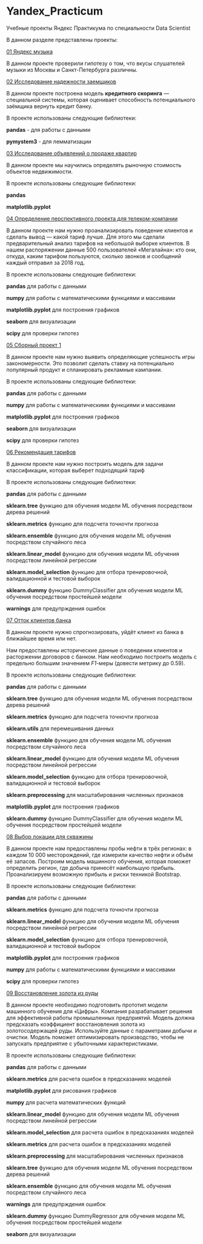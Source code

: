 # Yandex_Practicum

Учебные проекты Яндекс Практикума по специальности Data Scientist

В данном разделе представлены проекты:

[01 Яндекс музыка](https://github.com/DEDMOPO3PEAHIMATOP/Yandex_Practicum/blob/main/01_%D0%AF%D0%BD%D0%B4%D0%B5%D0%BA%D1%81_%D0%9C%D1%83%D0%B7%D1%8B%D0%BA%D0%B0.ipynb)

В данном проекте проверили гипотезу о том, что вкусы слушателей музыки из Москвы и Санкт-Петербурга различны.

[02 Исследование надежности заемщиков](https://github.com/DEDMOPO3PEAHIMATOP/Yandex_Practicum/blob/main/02_%D0%98%D1%81%D1%81%D0%BB%D0%B5%D0%B4%D0%BE%D0%B2%D0%B0%D0%BD%D0%B8%D0%B5_%D0%BD%D0%B0%D0%B4%D1%91%D0%B6%D0%BD%D0%BE%D1%81%D1%82%D0%B8_%D0%B7%D0%B0%D1%91%D0%BC%D1%89%D0%B8%D0%BA%D0%BE%D0%B2.ipynb)

В данном проекте построена модель **кредитного скоринга** — специальной системы, которая оценивает способность потенциального заёмщика вернуть кредит банку.

В проекте использованы следующие библиотеки:

<b>pandas</b> - для работы с данными

<b>pymystem3</b> - для лемматизации

[03 Исследование объявлений о продаже квартир](https://github.com/DEDMOPO3PEAHIMATOP/Yandex_Practicum/blob/main/03_%D0%98%D1%81%D1%81%D0%BB%D0%B5%D0%B4%D0%BE%D0%B2%D0%B0%D0%BD%D0%B8%D0%B5_%D0%BE%D0%B1%D1%8A%D1%8F%D0%B2%D0%BB%D0%B5%D0%BD%D0%B8%D0%B9_%D0%BE_%D0%BF%D1%80%D0%BE%D0%B4%D0%B0%D0%B6%D0%B5_%D0%BA%D0%B2%D0%B0%D1%80%D1%82%D0%B8%D1%80.ipynb)

В данном проекте мы научились определять рыночную стоимость объектов недвижимости.

В проекте использованы следующие библиотеки:

<b>pandas</b>

<b>matplotlib.pyplot</b>

[04 Определение перспективного проекта для телеком-компании](https://github.com/DEDMOPO3PEAHIMATOP/Yandex_Practicum/blob/main/04_%D0%9E%D0%BF%D1%80%D0%B5%D0%B4%D0%B5%D0%BB%D0%B5%D0%BD%D0%B8%D0%B5_%D0%BF%D0%B5%D1%80%D1%81%D0%BF%D0%B5%D0%BA%D1%82%D0%B8%D0%B2%D0%BD%D0%BE%D0%B3%D0%BE_%D0%BF%D1%80%D0%BE%D0%B5%D0%BA%D1%82%D0%B0_%D0%B4%D0%BB%D1%8F_%D1%82%D0%B5%D0%BB%D0%B5%D0%BA%D0%BE%D0%BC-%D0%BA%D0%BE%D0%BC%D0%BF%D0%B0%D0%BD%D0%B8%D0%B8.ipynb)

В данном проекте нам нужно проанализировать поведение клиентов и сделать вывод — какой тариф лучше. Для этого мы сделали предварительный анализ тарифов на небольшой выборке клиентов. В нашем распоряжении данные 500 пользователей «Мегалайна»: кто они, откуда, каким тарифом пользуются, сколько звонков и сообщений каждый отправил за 2018 год.

В проекте использованы следующие библиотеки:

<b>pandas</b> для работы с данными

<b>numpy</b> для работы с математическими функциями и массивами

<b>matplotlib.pyplot</b> для построения графиков

<b>seaborn</b> для визуализации

<b>scipy</b> для проверки гипотез

[05 Сборный проект 1](https://github.com/DEDMOPO3PEAHIMATOP/Yandex_Practicum/blob/main/05_%D0%A1%D0%B1%D0%BE%D1%80%D0%BD%D1%8B%D0%B9_%D0%BF%D1%80%D0%BE%D0%B5%D0%BA%D1%82_1.ipynb)

В данном проекте нам нужно выявить определяющие успешность игры закономерности. Это позволит сделать ставку на потенциально популярный продукт и спланировать рекламные кампании.

В проекте использованы следующие библиотеки:

<b>pandas</b> для работы с данными

<b>numpy</b> для работы с математическими функциями и массивами

<b>matplotlib.pyplot</b> для построения графиков

<b>seaborn</b> для визуализации

<b>scipy</b> для проверки гипотез

[06 Рекомендация тарифов](https://github.com/DEDMOPO3PEAHIMATOP/Yandex_Practicum/blob/main/06_%D0%A0%D0%B5%D0%BA%D0%BE%D0%BC%D0%B5%D0%BD%D0%B4%D0%B0%D1%86%D0%B8%D1%8F_%D1%82%D0%B0%D1%80%D0%B8%D1%84%D0%BE%D0%B2.ipynb)

В данном проекте нам нужно построить модель для задачи классификации, которая выберет подходящий тариф

В проекте использованы следующие библиотеки:

<b>pandas</b> для работы с данными

<b>sklearn.tree</b> функцию для обучения модели ML обучения посредством дерева решений

<b>sklearn.metrics</b> функцию для подсчета точночти прогноза

<b>sklearn.ensemble</b> функцию для обучения модели ML обучения посредством случайного леса

<b>sklearn.linear_model</b> функцию для обучения модели ML обучения посредством линейной регрессии

<b>sklearn.model_selection</b> функцию для отбора тренировочной, валидационной и тестовой выборок

<b>sklearn.dummy</b> функцию DummyClassifier для обучения модели ML обучения посредством проcтейшей модели

<b>warnings</b> для предупрждения ошибок

[07 Отток клиентов банка](https://github.com/DEDMOPO3PEAHIMATOP/Yandex_Practicum/blob/main/07_%D0%9E%D1%82%D1%82%D0%BE%D0%BA_%D0%BA%D0%BB%D0%B8%D0%B5%D0%BD%D1%82%D0%BE%D0%B2_%D0%B1%D0%B0%D0%BD%D0%BA%D0%B0.ipynb)

В данном проекте нужно спрогнозировать, уйдёт клиент из банка в ближайшее время или нет.

Нам предоставлены исторические данные о поведении клиентов и расторжении договоров с банком. Нам необходимо построить модель с предельно большим значением *F1*-меры (довести метрику до 0.59).

В проекте использованы следующие библиотеки:

<b>pandas</b> для работы с данными

<b>sklearn.tree</b> функцию для обучения модели ML обучения посредством дерева решений

<b>sklearn.metrics</b> функцию для подсчета точночти прогноза

<b>sklearn.utils</b> для перемешивания данных

<b>sklearn.ensemble</b> функцию для обучения модели ML обучения посредством случайного леса

<b>sklearn.linear_model</b> функцию для обучения модели ML обучения посредством линейной регрессии

<b>sklearn.model_selection</b> функцию для отбора тренировочной, валидационной и тестовой выборок

<b>sklearn.preprocessing</b> для масштабирования численных признаков

<b>matplotlib.pyplot</b> для построения графиков

<b>sklearn.dummy</b> функцию DummyClassifier для обучения модели ML обучения посредством проcтейшей модели

[08 Выбор локации для скважины](https://github.com/DEDMOPO3PEAHIMATOP/Yandex_Practicum/blob/main/08_%D0%92%D1%8B%D0%B1%D0%BE%D1%80_%D0%BB%D0%BE%D0%BA%D0%B0%D1%86%D0%B8%D0%B8_%D0%B4%D0%BB%D1%8F_%D1%81%D0%BA%D0%B2%D0%B0%D0%B6%D0%B8%D0%BD%D1%8B.ipynb)

В данном проекте нам предоставлены пробы нефти в трёх регионах: в каждом 10 000 месторождений, где измерили качество нефти и объём её запасов. Построим модель машинного обучения, которая поможет определить регион, где добыча принесёт наибольшую прибыль. Проанализируем возможную прибыль и риски техникой Bootstrap.

В проекте использованы следующие библиотеки:

<b>pandas</b> для работы с данными

<b>sklearn.metrics</b> функцию для подсчета точночти прогноза

<b>sklearn.linear_model</b> функцию для обучения модели ML обучения посредством линейной регрессии

<b>sklearn.model_selection</b> функцию для отбора тренировочной, валидационной и тестовой выборок

<b>matplotlib.pyplot</b> для построения графиков

<b>numpy</b> для работы с математическими функциями и массивами

<b>scipy</b> для проверки гипотез

[09 Восстановление золота из руды](https://github.com/DEDMOPO3PEAHIMATOP/Yandex_Practicum/blob/main/09_%D0%92%D0%BE%D1%81%D1%81%D1%82%D0%B0%D0%BD%D0%BE%D0%B2%D0%BB%D0%B5%D0%BD%D0%B8%D0%B5_%D0%B7%D0%BE%D0%BB%D0%BE%D1%82%D0%B0_%D0%B8%D0%B7_%D1%80%D1%83%D0%B4%D1%8B.ipynb)

В данном проекте необходимо подготовить прототип модели машинного обучения для «Цифры». Компания разрабатывает решения для эффективной работы промышленных предприятий.
Модель должна предсказать коэффициент восстановления золота из золотосодержащей руды. Используйте данные с параметрами добычи и очистки. 
Модель поможет оптимизировать производство, чтобы не запускать предприятие с убыточными характеристиками.

В проекте использованы следующие библиотеки:

<b>pandas</b> для работы с данными

<b>sklearn.metrics</b> для расчета ошибок в предсказаниях моделей

<b>matplotlib.pyplot</b> для рисования графиков

<b>numpy</b> для расчета математических функций

<b>sklearn.linear_model</b> функцию для обучения модели ML обучения посредством линейной регрессии

<b>sklearn.model_selection</b> для расчета ошибок в предсказаниях моделей

<b>sklearn.metrics</b> для расчета ошибок в предсказаниях моделей

<b>sklearn.preprocessing</b> для масштабирования численных признаков

<b>sklearn.tree</b> функцию для обучения модели ML обучения посредством дерева решений

<b>sklearn.ensemble</b> функцию для обучения модели ML обучения посредством случайного леса

<b>warnings</b> для предупрждения ошибок

<b>sklearn.dummy</b> функцию DummyRegressor для обучения модели ML обучения посредством проcтейшей модели

<b>seaborn</b> для визуализации
